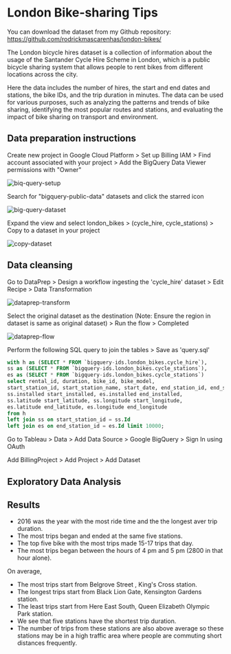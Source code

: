 # London Bike-sharing Tips
You can download the dataset from my Github repository: https://github.com/rodrickmascarenhas/london-bikes/

The London bicycle hires dataset is a collection of information about the usage of the Santander Cycle Hire Scheme in London, which is a public bicycle sharing system that allows people to rent bikes from different locations across the city.

Here the data includes the number of hires, the start and end dates and stations, the bike IDs, and the trip duration in minutes. The data can be used for various purposes, such as analyzing the patterns and trends of bike sharing, identifying the most popular routes and stations, and evaluating the impact of bike sharing on transport and environment.

## Data preparation instructions

Create new project in Google Cloud Platform > Set up Billing
IAM > Find account associated with your project > Add the BigQuery Data Viewer permissions with "Owner"

![biq-query-setup](https://github.com/rodrickmascarenhas/london-bikes/assets/30309234/97a4ccae-9189-4356-b40c-d171fa4e9fdd)


Search for "bigquery-public-data" datasets and click the starred icon

![big-query-dataset](https://github.com/rodrickmascarenhas/london-bikes/assets/30309234/eea9bcb6-9f09-4ae8-84c8-ce470327947a)


Expand the view and select london_bikes > (cycle_hire, cycle_stations) > Copy to a dataset in your project

![copy-dataset](https://github.com/rodrickmascarenhas/london-bikes/assets/30309234/1a018ba7-6e92-4085-baec-323cbb3548f6)


## Data cleansing

Go to DataPrep > Design a workflow ingesting the 'cycle_hire' dataset > Edit Recipe > Data Transformation

![dataprep-transform](https://github.com/rodrickmascarenhas/london-bikes/assets/30309234/2bd7b1fa-58c9-4b42-ac38-61b6bfbde1f3)


Select the original dataset as the destination (Note: Ensure the region in dataset is same as original dataset) > Run the flow > Completed

![dataprep-flow](https://github.com/rodrickmascarenhas/london-bikes/assets/30309234/1b1cdc78-fb85-49bd-a8ca-e68fb7f90f07)


Perform the following SQL query to join the tables > Save as 'query.sql'

```sql
with h as (SELECT * FROM `bigquery-ids.london_bikes.cycle_hire`),
ss as (SELECT * FROM `bigquery-ids.london_bikes.cycle_stations`),
es as (SELECT * FROM `bigquery-ids.london_bikes.cycle_stations`)
select rental_id, duration, bike_id, bike_model,
start_station_id, start_station_name, start_date, end_station_id, end_station_name, end_date,
ss.installed start_installed, es.installed end_installed,
ss.latitude start_latitude, ss.longitude start_longitude,
es.latitude end_latitude, es.longitude end_longitude
from h
left join ss on start_station_id = ss.Id
left join es on end_station_id = es.Id limit 10000;
```

Go to Tableau > Data > Add Data Source > Google BigQuery > Sign In using OAuth

Add BillingProject > Add Project > Add Dataset

## Exploratory Data Analysis



## Results

<ul>
<li>2016 was the year with the most ride time and the the longest aver trip duration.</li>
<li>The most trips began and ended at the same five stations.</li>
<li>The top five bike with the most trips made 15-17 trips that day.</li>
<li>The most trips began between the hours of 4 pm and 5 pm (2800 in that hour alone).</li>
</ul>

On average,
<ul>
<li>The most trips start from Belgrove Street , King's Cross station.</li>
<li>The longest trips start from Black Lion Gate, Kensington Gardens station.</li>
<li>The least trips start from Here East South, Queen Elizabeth Olympic Park station.</li>
<li>We see that five stations have the shortest trip duration.</li>
<li>The number of trips from these stations are also above average so these stations may be in a high traffic area where people are commuting short distances frequently.</li>
</ul>
